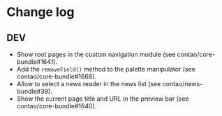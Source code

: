 # Change log

## DEV

 * Show root pages in the custom navigation module (see contao/core-bundle#1641).
 * Add the `removeField()` method to the palette manipulator (see contao/core-bundle#1668).
 * Allow to select a news reader in the news list (see contao/news-bundle#39).
 * Show the current page title and URL in the preview bar (see contao/core-bundle#1640).
